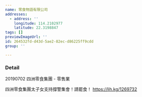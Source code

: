 ```yaml
---
name: 零食物語有限公司
addresses:
  - address: ''
    longitude: 114.2102977
    latitude: 22.3198847
tags: []
previewImageUrl: ''
id: 264532fd-d43d-5ae2-82ec-d86225ff9cdd
group: ''

---
```

### Detail
20190702
四洲零食集團 - 零售業

四洲零食集團太子女支持撐警集會！請罷食！
https://lih.kg/1269732
